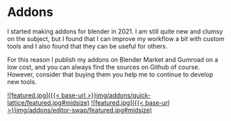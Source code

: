 # Addons
I started making addons for blender in 2021. I am still quite new and clumsy on the subject, but I found that I can improve my workflow a bit with custom tools and I also found that they can be useful for others.

For this reason I publish my addons on Blender Market and Gumroad on a low cost, and you can always find the sources on Github of course. However, consider that buying them you help me to continue to develop new tools.


[![featured.jpg]({{< base-url >}}img/addons/quick-lattice/featured.jpg#midsize)](/addons/quick-lattice/)
[![featured.jpg]({{< base-url >}}img/addons/editor-swap/featured.jpg#midsize)](/addons/editor-swap/)


